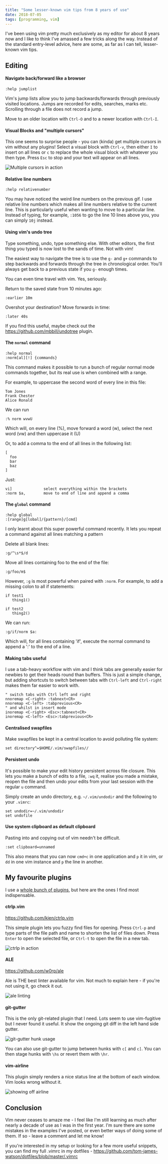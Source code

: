 ```yaml
---
title: "Some lesser-known vim tips from 8 years of use"
date: 2018-07-05
tags: [programming, vim]
---
```


I've been using vim pretty much exclusively as my editor for about 8 years now and I like to think I've amassed a few tricks along the way. Instead of the standard entry-level advice, here are some, as far as I can tell, lesser-known vim tips.

<!--more-->

## Editing

#### Navigate back/forward like a browser

```
:help jumplist
```

Vim's jump lists allow you to jump backwards/forwards through previously visited locations. Jumps are recorded for edits, searches, marks etc. Scrolling through a file does not record a jump.

Move to an older location with `Ctrl-O` and to a newer location with `Ctrl-I`.

#### Visual Blocks and "multiple cursors"

This one seems to surprise people - you can (kinda) get multiple cursors in vim without any plugins! Select a visual block with `Ctrl-v`, then either `I` to insert on all lines or `c` to replace the whole visual block with whatever you then type. Press `Esc` to stop and your text will appear on all lines.

![Multiple cursors in action](/images/blog/vim-tips/multiple-cursors.gif)

#### Relative line numbers

```
:help relativenumber
```

You may have noticed the weird line numbers on the previous gif. I use relative line numbers which makes all line numbers relative to the current line. This is particularly useful when wanting to move to a particular line. Instead of typing, for example, `:1056` to go the line 10 lines above you, you can simply `10j` instead.

#### Using vim's undo tree

Type something, undo, type something else. With other editors, the first thing you typed is now lost to the sands of time. Not with vim!

The easiest way to navigate the tree is to use the `g-` and `g+` commands to step backwards and forwards through the tree in chronological order. You'll always get back to a previous state if you `g-` enough times.

You can even time travel with vim. Yes, seriously.

Return to the saved state from 10 minutes ago:

```
:earlier 10m
```

Overshot your destination? Move forwards in time:

```
:later 40s
```

If you find this useful, maybe check out the https://github.com/mbbill/undotree plugin.

#### The `normal` command

```
:help normal
:norm[al][!] {commands}
```

This command makes it possible to run a bunch of regular normal mode commands together, but its real use is when combined with a range.

For example, to uppercase the second word of every line in this file:

```
Tom Jones
Frank Chester
Alice Ronald
```

We can run

```
:% norm wvwU
```

Which will, on every line (%), move forward a word (w), select the next word (vw) and then uppercase it (U)

Or, to add a comma to the end of all lines in the following list:

```
[
  foo
  bar
  baz
]
```

Just:

```
vi]              select everything within the brackets
:norm $a,        move to end of line and append a comma
```


#### The `global` command

```
:help global
:[range]g[lobal]/{pattern}/[cmd]
```

I only learnt about this super powerful command recently. It lets you repeat a command against all lines matching a pattern

Delete all blank lines:

```
:g/^\s*$/d
```

Move all lines containing foo to the end of the file:

```
:g/foo/m$
```

However, `:g` is most powerful when paired with `:norm`. For example, to add a missing colon to all if statements:

```
if test1
   thing1()

if test2
   thing2()
```

We can run:

```
:g/if/norm $a:
```

Which will, for all lines containing 'if', execute the normal command to append a ':' to the end of a line.

#### Making tabs useful

I use a tab-heavy workflow with vim and I think tabs are generally easier for newbies to get their heads round than buffers. This is just a simple change, but adding shortcuts to switch between tabs with `Ctrl-left` and `Ctrl-right` makes them far easier to work with.

```
" switch tabs with Ctrl left and right
nnoremap <C-right> :tabnext<CR>
nnoremap <C-left> :tabprevious<CR>
" and whilst in insert mode
inoremap <C-right> <Esc>:tabnext<CR>
inoremap <C-left> <Esc>:tabprevious<CR>
```

#### Centralised swapfiles

Make swapfiles be kept in a central location to avoid polluting file system:

```
set directory^=$HOME/.vim/swapfiles//
```

#### Persistent undo

It's possible to make your edit history persistent across file closure. This lets you make a bunch of edits to a file, `:wq` it, realise you made a mistake, reopen the file and then undo your edits from your last session with the regular `u` command.

Simply create an undo directory, e.g. `~/.vim/undodir` and the following to your `.vimrc`:

```
set undodir=~/.vim/undodir
set undofile
```

#### Use system clipboard as default clipboard

Pasting into and copying out of vim needn't be difficult.

```
:set clipboard=unnamed
```

This also means that you can now `cmd+c` in one application and `p` it in vim, or `dd` in one vim instance and `p` the line in another.

## My favourite plugins

I use a [whole bunch of plugins](https://github.com/tom-james-watson/dotfiles/blob/master/.vimrc#L6-L28), but here are the ones I find most indispensable.

#### ctrlp.vim

https://github.com/kien/ctrlp.vim

This simple plugin lets you fuzzy find files for opening. Press `Ctrl-p` and type parts of the file path and name to shorten the list of files down. Press `Enter` to open the selected file, or `Ctrl-t` to open the file in a new tab.

![ctrlp in action](/images/blog/vim-tips/ctrl-p.png)

#### ALE

https://github.com/w0rp/ale

Ale is THE best linter available for vim. Not much to explain here - if you're not using it, go check it out.

![ale linting](/images/blog/vim-tips/ale.png)

#### git-gutter

This is the only git-related plugin that I need. Lots seem to use vim-fugitive but I never found it useful. It show the ongoing git diff in the left hand side gutter.

![git-gutter hunk usage](/images/blog/vim-tips/git-gutter.png)

You can also use git-gutter to jump between hunks with `c[` and `c]`. You can then stage hunks with `\hs` or revert them with `\hr`.

#### vim-airline

This plugin simply renders a nice status line at the bottom of each window. Vim looks wrong without it.

![showing off airline](/images/blog/vim-tips/airline.gif)

## Conclusion

Vim never ceases to amaze me - I feel like I'm still learning as much after nearly a decade of use as I was in the first year. I'm sure there are some mistakes in the examples I've posted, or even better ways of doing some of them. If so - leave a comment and let me know!

If you're interested in my setup or looking for a few more useful snippets, you can find my full .vimrc in my dotfiles - https://github.com/tom-james-watson/dotfiles/blob/master/.vimrc
